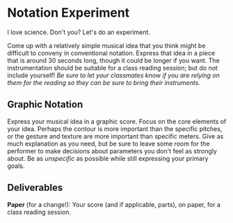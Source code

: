 # Notation Experiment

I love science. Don't you? Let's do an experiment.

Come up with a relatively simple musical idea that you think might be difficult to conveny in conventional notation. Express that idea in a piece that is around 30 seconds long, though it could be longer if you want. The instrumentation should be suitable for a class reading session; but do not include yourself! _Be sure to let your classmates know if you are relying on them for the reading so they can be sure to bring their instruments._

## Graphic Notation

Express your musical idea in a graphic score. Focus on the core elements of your idea. Perhaps the contour is more important than the specific pitches, or the gesture and texture are more important than specific meters. Give as much explanation as you need, but be sure to leave some room for the performer to make decisions about parameters you don't feel as strongly about. Be as _unspecific_ as possible while still expressing your primary goals.

## Deliverables

**Paper** (for a change!): Your score (and if applicable, parts), on paper, for a class reading session.
